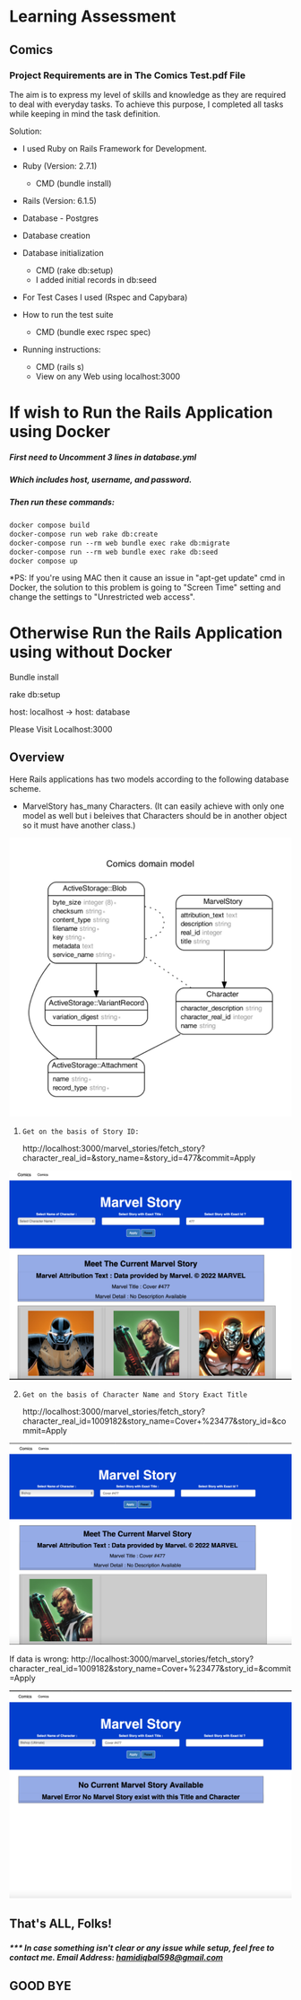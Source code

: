 # Learning Assessment
## Comics
### Project Requirements are in The Comics Test.pdf File


The aim is to express my level of skills and knowledge as they are required to deal with everyday tasks.
To achieve this purpose, I completed all tasks while keeping in mind the task definition.

Solution:
* I used Ruby on Rails Framework for Development.
* Ruby (Version: 2.7.1)
    * CMD (bundle install)
* Rails (Version: 6.1.5)
* Database - Postgres
* Database creation
* Database initialization
    * CMD (rake db:setup)
    * I added initial records in db:seed

* For Test Cases I used (Rspec and Capybara)
* How to run the test suite
    * CMD (bundle exec rspec spec)

* Running instructions:
    * CMD (rails s)
    * View on any Web using localhost:3000
    
# If wish to Run the Rails Application using Docker
##### First need to Uncomment 3 lines in database.yml
##### Which includes host, username, and password.
##### Then run these commands:

```
docker compose build
docker-compose run web rake db:create
docker-compose run --rm web bundle exec rake db:migrate
docker-compose run --rm web bundle exec rake db:seed
docker compose up
```
*PS: If you're using MAC then it cause an issue in "apt-get update" cmd in Docker, the solution to this problem is going to "Screen Time" setting and change the settings to "Unrestricted web access".


# Otherwise Run the Rails Application using without Docker

Bundle install

rake db:setup

host: localhost -> host: database

Please Visit Localhost:3000

## Overview

Here Rails applications has two models according to the following database scheme.
* MarvelStory has_many Characters. (It can easily achieve with only one model as well but i beleives that Characters should be in another object so it must have another class.)

![erd](public/ERD.jpg)

1. `Get on the basis of Story ID:`

    http://localhost:3000/marvel_stories/fetch_story?character_real_id=&story_name=&story_id=477&commit=Apply

![erd](public/pic1.PNG)   

2. `Get on the basis of Character Name and Story Exact Title`

    http://localhost:3000/marvel_stories/fetch_story?character_real_id=1009182&story_name=Cover+%23477&story_id=&commit=Apply

![erd](public/pic3.PNG)

If data is wrong:
    http://localhost:3000/marvel_stories/fetch_story?character_real_id=1009182&story_name=Cover+%23477&story_id=&commit=Apply

![erd](public/pic2.PNG)

## That's ALL, Folks!

###

##### *** In case something isn't clear or any issue while setup, feel free to contact me. Email Address: hamidiqbal598@gmail.com

## GOOD BYE